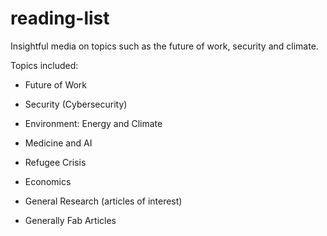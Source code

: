 # reading-list
Insightful media on topics such as the future of work, security and climate.

Topics included:
- Future of Work
- Security (Cybersecurity)
- Environment: Energy and Climate
- Medicine and AI
- Refugee Crisis
- Economics

- General Research (articles of interest)
- Generally Fab Articles